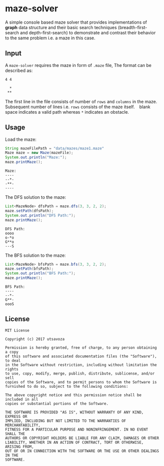 maze-solver
===========
A simple console based maze solver that provides implementations of **graph** data structure and their 
basic search techniques (breadth-first-search and depth-first-search) to demonstrate and contrast 
their behavior to the same problem i.e. a maze in this case.

Input
-----
A `maze-solver` requires the maze in form of `.maze` file, The format can be described as:

    4 4
    
      *
     **
     
The first line in the file consists of number of `rows` and `columns` in the maze. Subsequent 
number of lines i.e. `rows` consists of the maze itself. ` ` blank space indicates a valid path 
whereas `*` indicates an obstacle.

Usage
-----
Load the maze:
```java
String mazeFilePath = "data/mazes/maze1.maze"
Maze maze = new Maze(mazeFile);
System.out.println("Maze:");
maze.printMaze();
```
```
Maze:
----
--*-
-**-
----
```

The DFS solution to the maze:
```java
List<MazeNode> dfsPath = maze.dfs(3, 3, 2, 2);
maze.setPath(dfsPath);
System.out.println("DFS Path:");
maze.printMaze();
```
```
DFS Path:
oooo
o-*o
G**o
---S
```

The BFS solution to the maze:
```java
List<MazeNode> bfsPath = maze.bfs(3, 3, 2, 2);
maze.setPath(bfsPath);
System.out.println("BFS Path:");
maze.printMaze();
```

```
BFS Path:
----
--*-
G**-
oooS
```

License
-------

    MIT License
    
    Copyright (c) 2017 utsavoza
    
    Permission is hereby granted, free of charge, to any person obtaining a copy
    of this software and associated documentation files (the "Software"), to deal
    in the Software without restriction, including without limitation the rights
    to use, copy, modify, merge, publish, distribute, sublicense, and/or sell
    copies of the Software, and to permit persons to whom the Software is
    furnished to do so, subject to the following conditions:
    
    The above copyright notice and this permission notice shall be included in all
    copies or substantial portions of the Software.
    
    THE SOFTWARE IS PROVIDED "AS IS", WITHOUT WARRANTY OF ANY KIND, EXPRESS OR
    IMPLIED, INCLUDING BUT NOT LIMITED TO THE WARRANTIES OF MERCHANTABILITY,
    FITNESS FOR A PARTICULAR PURPOSE AND NONINFRINGEMENT. IN NO EVENT SHALL THE
    AUTHORS OR COPYRIGHT HOLDERS BE LIABLE FOR ANY CLAIM, DAMAGES OR OTHER
    LIABILITY, WHETHER IN AN ACTION OF CONTRACT, TORT OR OTHERWISE, ARISING FROM,
    OUT OF OR IN CONNECTION WITH THE SOFTWARE OR THE USE OR OTHER DEALINGS IN THE
    SOFTWARE.